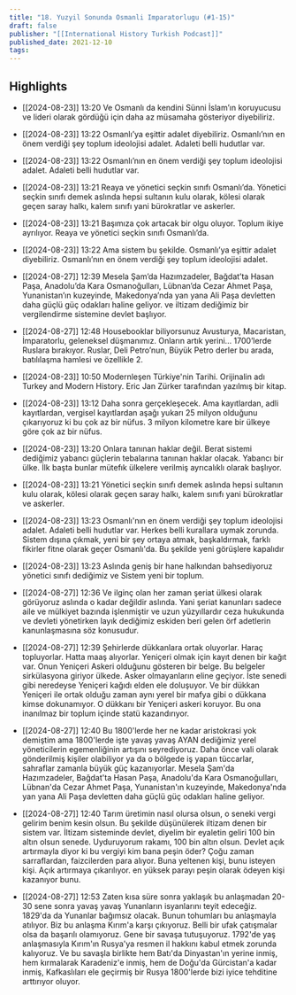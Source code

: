 ```yaml
---
title: "18. Yuzyil Sonunda Osmanli Imparatorlugu (#1-15)"
draft: false
publisher: "[[International History Turkish Podcast]]"
published_date: 2021-12-10
tags:
---
```



## Highlights
* [[2024-08-23]] 13:20  Ve Osmanlı da kendini Sünni İslam’ın koruyucusu ve lideri olarak gördüğü için daha az müsamaha gösteriyor diyebiliriz.

* [[2024-08-23]] 13:22  Osmanlı’ya eşittir adalet diyebiliriz. Osmanlı’nın en önem verdiği şey toplum ideolojisi adalet. Adaleti belli hudutlar var.

* [[2024-08-23]] 13:22  Osmanlı’nın en önem verdiği şey toplum ideolojisi adalet. Adaleti belli hudutlar var.

* [[2024-08-23]] 13:21  Reaya ve yönetici seçkin sınıfı Osmanlı’da. Yönetici seçkin sınıfı demek aslında hepsi sultanın kulu olarak, kölesi olarak geçen saray halkı, kalem sınıfı yani bürokratlar ve askerler.

* [[2024-08-23]] 13:21  Başımıza çok artacak bir olgu oluyor. Toplum ikiye ayrılıyor. Reaya ve yönetici seçkin sınıfı Osmanlı’da.

* [[2024-08-23]] 13:22  Ama sistem bu şekilde. Osmanlı’ya eşittir adalet diyebiliriz. Osmanlı’nın en önem verdiği şey toplum ideolojisi adalet.

* [[2024-08-27]] 12:39  Mesela Şam’da Hazımzadeler, Bağdat’ta Hasan Paşa, Anadolu’da Kara Osmanoğulları, Lübnan’da Cezar Ahmet Paşa, Yunanistan’ın kuzeyinde, Makedonya’nda yan yana Ali Paşa devletten daha güçlü güç odakları haline geliyor. ve iltizam dediğimiz bir vergilendirme sistemine devlet başlıyor.

* [[2024-08-27]] 12:48  Housebooklar biliyorsunuz Avusturya, Macaristan, İmparatorlu, geleneksel düşmanımız. Onların artık yerini… 1700’lerde Ruslara bırakıyor. Ruslar, Deli Petro’nun, Büyük Petro derler bu arada, batılılaşma hamlesi ve özellikle 2.

* [[2024-08-23]] 10:50  Modernleşen Türkiye'nin Tarihi. Orijinalin adı Turkey and Modern History. Eric Jan Zürker tarafından yazılmış bir kitap.

* [[2024-08-23]] 13:12  Daha sonra gerçekleşecek. Ama kayıtlardan, adli kayıtlardan, vergisel kayıtlardan aşağı yukarı 25 milyon olduğunu çıkarıyoruz ki bu çok az bir nüfus. 3 milyon kilometre kare bir ülkeye göre çok az bir nüfus.

* [[2024-08-23]] 13:20  Onlara tanınan haklar değil. Berat sistemi dediğimiz yabancı güçlerin tebalarına tanınan haklar olacak. Yabancı bir ülke. İlk başta bunlar mütefık ülkelere verilmiş ayrıcalıklı olarak başlıyor.

* [[2024-08-23]] 13:21  Yönetici seçkin sınıfı demek aslında hepsi sultanın kulu olarak, kölesi olarak geçen saray halkı, kalem sınıfı yani bürokratlar ve askerler.

* [[2024-08-23]] 13:23  Osmanlı'nın en önem verdiği şey toplum ideolojisi adalet. Adaleti belli hudutlar var. Herkes belli kurallara uymak zorunda. Sistem dışına çıkmak, yeni bir şey ortaya atmak, başkaldırmak, farklı fikirler fitne olarak geçer Osmanlı'da. Bu şekilde yeni görüşlere kapalıdır

* [[2024-08-23]] 13:23  Aslında geniş bir hane halkından bahsediyoruz yönetici sınıfı dediğimiz ve Sistem yeni bir toplum.

* [[2024-08-27]] 12:36  Ve ilginç olan her zaman şeriat ülkesi olarak görüyoruz aslında o kadar değildir aslında. Yani şeriat kanunları sadece aile ve mülkiyet bazında işlenmiştir ve uzun yüzyıllardır ceza hukukunda ve devleti yönetirken layık dediğimiz eskiden beri gelen örf adetlerin kanunlaşmasına söz konusudur.

* [[2024-08-27]] 12:39  Şehirlerde dükkanlara ortak oluyorlar. Haraç topluyorlar. Hatta maaş alıyorlar. Yeniçeri olmak için kayıt denen bir kağıt var. Onun Yeniçeri Askeri olduğunu gösteren bir belge. Bu belgeler sirkülasyona giriyor ülkede. Asker olmayanların eline geçiyor. İste senedi gibi neredeyse Yeniçeri kağıdı elden ele doluşuyor. Ve bir dükkan Yeniçeri ile ortak olduğu zaman aynı yerel bir mafya gibi o dükkana kimse dokunamıyor. O dükkanı bir Yeniçeri askeri koruyor. Bu ona inanılmaz bir toplum içinde statü kazandırıyor.

* [[2024-08-27]] 12:40  Bu 1800'lerde her ne kadar aristokrasi yok demiştim ama 1800'lerde işte yavaş yavaş AYAN dediğimiz yerel yöneticilerin egemenliğinin artışını seyrediyoruz. Daha önce vali olarak gönderilmiş kişiler olabiliyor ya da o bölgede iş yapan tüccarlar, sahraflar zamanla büyük güç kazanıyorlar. Mesela Şam'da Hazımzadeler, Bağdat'ta Hasan Paşa, Anadolu'da Kara Osmanoğulları, Lübnan'da Cezar Ahmet Paşa, Yunanistan'ın kuzeyinde, Makedonya'nda yan yana Ali Paşa devletten daha güçlü güç odakları haline geliyor.

* [[2024-08-27]] 12:40  Tarım üretimin nasıl olursa olsun, o seneki vergi gelirim benim kesin olsun. Bu şekilde düşünülerek iltizam denen bir sistem var. İltizam sisteminde devlet, diyelim bir eyaletin geliri 100 bin altın olsun senede. Uyduruyorum rakamı, 100 bin altın olsun. Devlet açık artırmayla diyor ki bu vergiyi kim bana peşin öder? Çoğu zaman sarraflardan, faizcilerden para alıyor. Buna yeltenen kişi, bunu isteyen kişi. Açık artırmaya çıkarılıyor. en yüksek parayı peşin olarak ödeyen kişi kazanıyor bunu.

* [[2024-08-27]] 12:53  Zaten kısa süre sonra yaklaşık bu anlaşmadan 20-30 sene sonra yavaş yavaş Yunanların isyanlarını teyit edeceğiz. 1829'da da Yunanlar bağımsız olacak. Bunun tohumları bu anlaşmayla atılıyor. Biz bu anlaşma Kırım'a karşı çıkıyoruz. Belli bir ufak çatışmalar olsa da başarılı olamıyoruz. Gene bir savaşa tutuşuyoruz. 1792'de yaş anlaşmasıyla Kırım'ın Rusya'ya resmen il hakkını kabul etmek zorunda kalıyoruz. Ve bu savaşla birlikte hem Batı'da Dinyastan'ın yerine inmiş, hem kırmalarak Karadeniz'e inmiş, hem de Doğu'da Gürcistan'a kadar inmiş, Kafkaslıları ele geçirmiş bir Rusya 1800'lerde bizi iyice tehditine arttırıyor oluyor.

